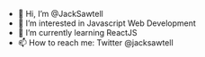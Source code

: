 - 👋 Hi, I’m @JackSawtell
- 👀 I’m interested in Javascript Web Development
- 🌱 I’m currently learning ReactJS
- 📫 How to reach me: Twitter @jacksawtell

<!---
JackSawtell/JackSawtell is a ✨ special ✨ repository because its `README.md` (this file) appears on your GitHub profile.
You can click the Preview link to take a look at your changes.
--->

